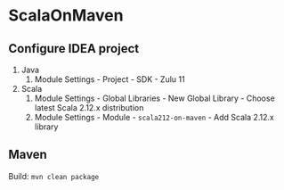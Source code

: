 # ScalaOnMaven

## Configure IDEA project
1. Java
    1. Module Settings - Project - SDK - Zulu 11
2. Scala
    1. Module Settings - Global Libraries - New Global Library - Choose latest Scala 2.12.x distribution
    2. Module Settings - Module - `scala212-on-maven` - Add Scala 2.12.x library

## Maven
Build: `mvn clean package`